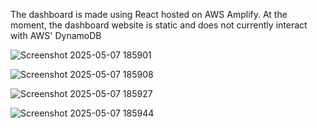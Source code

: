 The dashboard is made using React hosted on AWS Amplify. At the moment, the dashboard website is static and does not currently interact with AWS' DynamoDB


![Screenshot 2025-05-07 185901](https://github.com/user-attachments/assets/aba7d886-3ca1-4986-a9ea-d1e689f80969)


![Screenshot 2025-05-07 185908](https://github.com/user-attachments/assets/b3ec8dbd-862e-458d-9b0f-b45b078efdaa)


![Screenshot 2025-05-07 185927](https://github.com/user-attachments/assets/cf072a88-8916-4160-9a7f-082f5c72c776)


![Screenshot 2025-05-07 185944](https://github.com/user-attachments/assets/4c0c66aa-61b6-4e39-985b-248ba2bb524b)
